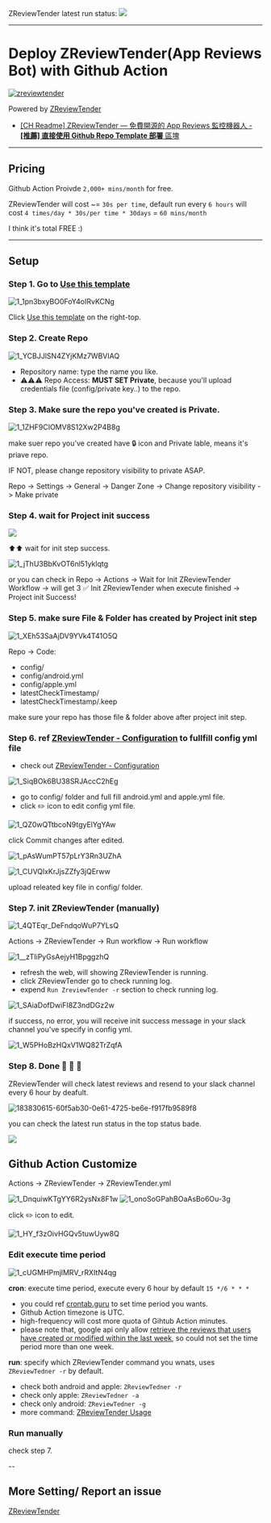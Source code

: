 ZReviewTender latest run status: ![](../../actions/workflows/ZReviewTender.yml/badge.svg)

---
# Deploy ZReviewTender(App Reviews Bot) with Github Action

[![zreviewtender](https://user-images.githubusercontent.com/33706588/184472514-2b8fea8c-c79e-47d9-aa30-ad5376b5823f.jpeg)](https://github.com/ZhgChgLi/ZReviewTender)

Powered by [ZReviewTender](https://github.com/ZhgChgLi/ZReviewTender)

- [\[CH Readme\] ZReviewTender — 免費開源的 App Reviews 監控機器人 - **\[推薦\] 直接使用 Github Repo Template 部署** 區塊 ](https://medium.com/zrealm-ios-dev/zreviewtender-%E5%85%8D%E8%B2%BB%E9%96%8B%E6%BA%90%E7%9A%84-app-reviews-%E7%9B%A3%E6%8E%A7%E6%A9%9F%E5%99%A8%E4%BA%BA-e36e48bb9265)

---

## Pricing

Github Action Proivde `2,000+ mins/month` for free.

ZReviewTender will cost ~= `30s per time`, default run every `6 hours` will cost `4 times/day * 30s/per time * 30days` = `60 mins/month`

I think it's total FREE :)

---

## Setup

### Step 1. Go to [Use this template](https://github.com/ZhgChgLi/ZReviewTender-deploy-with-github-action/generate)
![1_1pn3bxyBO0FoY4oIRvKCNg](https://user-images.githubusercontent.com/33706588/184472590-fc09b717-1184-477c-969d-af2e42606e16.png)

Click [Use this template](https://github.com/ZhgChgLi/ZReviewTender-deploy-with-github-action/generate) on the right-top.

### Step 2. Create Repo
![1_YCBJJlSN4ZYjKMz7WBVIAQ](https://user-images.githubusercontent.com/33706588/184472671-2124e84e-c548-41ed-abf5-2525dd452c0d.png)

- Repository name: type the name you like.
- ⚠️⚠️⚠️ Repo Access: **MUST SET Private**, because you'll upload credentials file (config/private key..) to the repo.

### Step 3. Make sure the repo you've created is Private.
![1_1ZHF9CIOMV8S12Xw2P4B8g](https://user-images.githubusercontent.com/33706588/184472680-4f276b14-c4a6-4302-93a2-b6f9b6f45485.png)

make suer repo you've created have 🔒 icon and Private lable, means it's priave repo.

IF NOT, please change repository visibility to private ASAP.

Repo -> Settings -> General -> Danger Zone -> Change repository visibility -> Make private

### Step 4. wait for Project init success

![](../../actions/workflows/initZReviewTender.yml/badge.svg)

⬆️⬆️ wait for init step success.

![1_jThU3BbKvOT6nl51yklqtg](https://user-images.githubusercontent.com/33706588/184472836-db7f182a-204f-438d-9fcf-a245b8476920.png)

or you can check in Repo -> Actions -> Wait for Init ZReviewTender Workflow -> will get 3 ✅ Init ZReviewTender when execute finished -> Project init Success!

### Step 5. make sure File & Folder has created by Project init step
![1_XEh53SaAjDV9YVk4T41O5Q](https://user-images.githubusercontent.com/33706588/184472920-41371c52-caca-436e-a2d2-fa4164ca30e9.png)

Repo -> Code:
- config/
- config/android.yml
- config/apple.yml
- latestCheckTimestamp/
- latestCheckTimestamp/.keep

make sure your repo has those file & folder above after project init step.

### Step 6. ref [ZReviewTender - Configuration](https://github.com/ZhgChgLi/ZReviewTender#configuration) to fullfill config yml file
- check out [ZReviewTender - Configuration](https://github.com/ZhgChgLi/ZReviewTender#configuration)

![1_SiqBOk6BU38SRJAccC2hEg](https://user-images.githubusercontent.com/33706588/184472980-e1cffa36-3e43-41a9-b86c-462ca0072a0f.png)

- go to config/ folder and full fill android.yml and apple.yml file.
- click ✏️ icon to edit config yml file.

![1_QZ0wQTtbcoN9tgyElYgYAw](https://user-images.githubusercontent.com/33706588/184473018-d375859d-c45d-4998-8972-07ddf384044b.png)

click Commit changes after edited.

![1_pAsWumPT57pLrY3Rn3UZhA](https://user-images.githubusercontent.com/33706588/184473030-12bc512a-d570-4ea7-b722-cd7a95a199ab.png)

![1_CUVQlxKrJjsZZfy3jQErww](https://user-images.githubusercontent.com/33706588/184473059-bdd4190d-f85a-4aee-a97e-44e8039e1b1f.png)

upload releated key file in config/ folder.

### Step 7. init ZReviewTender (manually)
![1_4QTEqr_DeFndqoWuP7YLsQ](https://user-images.githubusercontent.com/33706588/184473096-4558092d-cc47-426e-9bc0-db1144c204fe.png)

Actions -> ZReviewTender -> Run workflow -> Run workflow

![1__zTIiPyGsAejyH1BpggzhQ](https://user-images.githubusercontent.com/33706588/184473129-7ddb2a96-1704-44fc-9c24-b4259cd34d01.png)

- refresh the web, will showing ZReviewTender is running.
- click ZReviewTender go to check running log.
- expend `Run ZreviewTender -r` section to check running log.

![1_SAiaDofDwiFI8Z3ndDGz2w](https://user-images.githubusercontent.com/33706588/184473159-7be52587-ced8-4899-a436-8a05aa90ffbd.png)

if success, no error, you will receive init success message in your slack channel you've specify in config yml.

![1_W5PHoBzHQxV1WQ82TrZqfA](https://user-images.githubusercontent.com/33706588/184473241-caa39ed1-a9eb-4659-b053-c1112e7b872a.png)

### Step 8. Done 🎉 🎉 🎉

ZReviewTender will check latest reviews and resend to your slack channel every 6 hour by deafult.

![183830615-60f5ab30-0e61-4725-be6e-f917fb9589f8](https://user-images.githubusercontent.com/33706588/184503573-40fcce2a-390c-4426-b2b6-7b2a7537eb7a.jpeg)

you can check the latest run status in the top status bade.

![](../../actions/workflows/ZReviewTender.yml/badge.svg)

## Github Action Customize

Actions -> ZReviewTender -> ZReviewTender.yml

![1_DnquiwKTgYY6R2ysNx8F1w](https://user-images.githubusercontent.com/33706588/184473344-03e88bd2-e879-40f6-b04e-f013ab0c51f7.png)
![1_onoSoGPahBOaAsBo6Ou-3g](https://user-images.githubusercontent.com/33706588/184473355-b9e5b3a0-cc3a-4baa-b9d9-698a544b5e90.png)

click ✏️ icon to edit.

![1_HY_f3zOivHGQv5tuwUyw8Q](https://user-images.githubusercontent.com/33706588/184473367-df2cd7db-81b3-44ec-819b-8389b1dc230b.png)

### Edit execute time period

![1_cUGMHPmjlMRV_rRXItN4qg](https://user-images.githubusercontent.com/33706588/184473409-64391df3-3c72-4376-a556-20ac4dd9ffe4.png)

**cron**: execute time period, execute every 6 hour by default `15 */6 * * *`
- you could ref [crontab.guru](https://crontab.guru/) to set time period you wants.
- Github Action timezone is UTC.
- high-frequency will cost more quota of Gihtub Action minutes.
- please note that, google api only allow [retrieve the reviews that users have created or modified within the last week](https://developers.google.com/android-publisher/reply-to-reviews#retrieving_a_set_of_reviews), so could not set the time period more than one week.

**run**: specify which ZReviewTender command you wnats, uses `ZReviewTedner -r` by default.
- check both android and apple: `ZReviewTedner -r`
- check only apple: `ZReviewTedner -a`
- check only android: `ZReviewTedner -g`
- more command: [ZReviewTender Usage](https://github.com/ZhgChgLi/ZReviewTender#usage)


### Run manually
check step 7.

--

## More Setting/ Report an issue

[ZReviewTender](https://github.com/ZhgChgLi/ZReviewTender)

